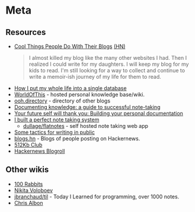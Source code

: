 # Meta

## Resources

- [Cool Things People Do With Their Blogs](https://brainbaking.com/post/2022/04/cool-things-people-do-with-their-blogs/) [(HN)](https://news.ycombinator.com/item?id=31199973)
  > I almost killed my blog like the many other websites I had. Then I realized I could write for my daughters. I will keep my blog for my kids to read. I'm still looking for a way to collect and continue to write a memoir-ish journey of my life for them to read.
- [How I put my whole life into a single database](https://krausefx.com//blog/how-i-put-my-whole-life-into-a-single-database)
- [WorldOfThis](https://worldofthis.com) - hosted personal knowledge base/wiki.
- [ooh.directory](https://ooh.directory) - directory of other blogs
- [Documenting knowledge: a guide to successful note-taking](https://github.com/readme/guides/documentation-note-taking)
- [Your future self will thank you: Building your personal documentation](https://github.com/readme/guides/private-documentation)
- [I built a perfect note taking system](https://thesloth.me/posts/6/)
  - [dullage/flatnotes](https://github.com/dullage/flatnotes) - self hosted note taking web app
- [Some tactics for writing in public](https://jvns.ca/blog/2023/08/07/tactics-for-writing-in-public/)
- [blogs.hn](https://blogs.hn/#) - Blogs of people posting on Hackernews.
- [512Kb Club](https://512kb.club)
- [Hackernews Blogroll](https://dm.hn)

## Other wikis

- [100 Rabbits](https://100r.co/site/index.html)
- [Nikita Voloboev](https://wiki.nikitavoloboev.xyz)
- [jbranchaud/til](https://github.com/jbranchaud/til) - Today I Learned for programming, over 1000 notes.
- [Chris Albon](https://chrisalbon.com/Home)
